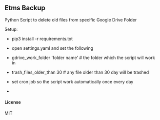 ## Etms Backup

Python Script to delete old files from specific Google Drive Folder

Setup:
- pip3 install -r requirements.txt

- open settings.yaml and set the following
- gdrive_work_folder 'folder name' # the folder which the script will work in
- trash_files_older_than 30 # any file older than 30 day will be trashed

- set cron job so the script work automatically once every day
- 


#### License

MIT